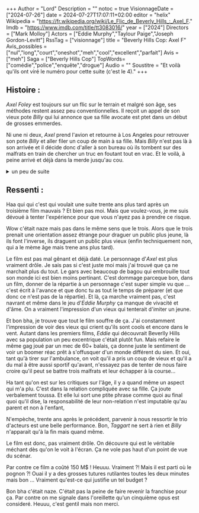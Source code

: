 +++
Author = "Lord"
Description = ""
notoc = true
VisionnageDate = ["2024-07-26"]
date = 2024-07-27T17:07:11+02:00
editor = "helix"
Wikipedia = "https://fr.wikipedia.org/wiki/Le_Flic_de_Beverly_Hills_:_Axel_F."
Imdb = "https://www.imdb.com/title/tt3083016/"
year = ["2024"]
Directors = ["Mark Molloy"]
Actors = ["Eddie Murphy","Taylour Paige","Joseph Gordon-Levitt"]
RssTag = ["visionnage"]
title = "Beverly Hills Cop: Axel F"
Avis_possibles = ["nul","long","court","oneshot","meh","cool","excellent","parfait"]
Avis = ["meh"] 
Saga = ["Beverly Hills Cop"]
TopWords=["comédie","police","enquête","drogue"]
Audio = ""
Soustitre = "Et voilà qu'ils ont viré le numéro pour cette suite (c'est le 4)."
+++
## Histoire : 
*Axel Foley* est toujours sur un flic sur le terrain et malgré son âge, ses méthodes restent assez peu conventionnelles.
Il reçoit un appel de son vieux pote *Billy* qui lui annonce que sa fille avocate est ptet dans un début de grosses emmerdes.

Ni une ni deux, *Axel* prend l'avion et retourne à Los Angeles pour retrouver son pote *Billy* et aller filer un coup de main à sa fille.
Mais *Billy* n'est pas là à son arrivée et il décide donc d'aller à son bureau où ils tombent sur des malfrats en train de chercher un truc en foutant tout en vrac.
Et le voilà, à peine arrivé et déjà dans la merde jusqu'au cou.

<details><summary>un peu de suite</summary>

Il se fait poursuivre et de fil en aiguille fini par se faire arrèter par les flics locaux.
C'est l'occasion parfaite pour profiter de son appel règlementaire à son avocat pour contacter sa fille mais cette dernière est peu réceptive et semble avoir un problème avec son père.
Dans le commissariat, il retrouve *Taggart* qui est désormais le chef local

Libéré par sa fille, il va mener l'enquête de son côté.

Un grand huat gradé de la police local semble un peu trop friqué selon *Axel* et ça s'avèrera être vrai.
Le flic mort par l'accusé de *Jane* (la fille d'*Axel*) aurait ptet été tué par un autre flic tout en incriminant un ptit criminel à la noix histoire de ne pas éveiller de soupçons.

Il reste une moitié de film mais ça n'a franchement pas trop d'intéret.
Sachez qu'à la fin, tout va bien, père et fille sont réconciliés, les gentils sont en vie et les méchants non.

</details>

## Ressenti :
Haa qui qui c'est qui voulait une suite trente ans plus tard après un troisième film mauvais ?
Et bien pas moi.
Mais que voulez-vous, je me suis dévoué à tenter l'expérience pour que vous n'ayez pas à prendre ce risque.

Wow c'était naze mais pas dans le même sens que le trois.
Alors que le trois prenait une orientation assez étrange pour draguer un public plus jeune, là ils font l'inverse, ils draguent un public plus vieux (enfin techniquement non, qui a le mème âge mais trene ans plus tard).

Le film est pas mal gênant et déjà daté.
Le personnage d'*Axel* est plus vraiment drôle.
Je sais pas si c'est juste moi mais j'ai trouvé que ça ne marchait plus du tout.
Le gars avec beaucoup de bagou qui embrouille tout son monde ici est bien moins pertinant.
C'est dommage parceque bon, dans un film, donner de la répartie à un personnage c'est super simple vu que … c'est écrit à l'avance et que donc tu as tout le temps de préparer (et que donc ce n'est pas de la répartie).
Et là, ça marche vraiment pas, c'est navrant et même dans le jeu d'*Eddie Murphy* ça manque de vivacité et d'âme.
On a vraiment l'impression d'un vieux qui tenterait d'imiter un jeune.

Et bon bha, je trouve que tout le film souffre de ça.
J'ai constamment l'impression de voir des vieux qui crient qu'ils sont cools et encore dans le vent.
Autant dans les premiers films, *Eddie* qui découvrait Beverlly Hills avec sa population un peu excentrique c'était plutôt fun.
Mais refaire le même gag joué par un mec de 60+ balais, ça donne juste le sentiment de voir un boomer réac prêt à s'offusquer d'un monde différent du sien.
Et oui, tant qu'à tirer sur l'ambulance, on voit qu'il a pris un coup de vieux et qu'il a du mal à être aussi sportif qu'avant, n'essayez pas de tenter de nous faire croire qu'il peut se battre trois malfrats et leur échapper à la course…

Ha tant qu'on est sur les critiques sur l'âge, il y a quand même un aspect qui m'a plu.
C'est dans la relation compliquée avec sa fille.
Ça joute verbalement toussa.
Et elle lui sort une ptite phrase comme quoi au final quoi qu'il dise, la responsabilité de leur non-relation n'est imputable qu'au parent et non à l'enfant<abbr title="toute ressemblance avec une situation vécue est purement fortuite">.</abbr>

N'empèche, trente ans après le précédent, parvenir à nous ressortir le trio d'acteurs est une belle performance.
Bon, *Taggart* ne sert à rien et *Billy* n'apparait qu'à la fin mais quand même.

Le film est donc, pas vraiment drôle.
On découvre qui est le véritable méchant dès qu'on le voit à l'écran.
Ça ne vole pas haut d'un point de vue du scénar.

Par contre ce film a coûté 150 M$ !
Heuuu.
Vraiment ?!
Mais il est parti où le pognon ?!
Ouai il y a des grosses tutures rutilantes toutes les deux minutes mais bon …
Vraiment qu'est-ce qui justifie un tel budget ?

Bon bha c'était naze.
C'était pas la peine de faire revenir la franchise pour ça.
Par contre on me signale dans l'oreillette qu'un cinquième opus est consideré.
Heuuu, c'est gentil mais non merci.
 
